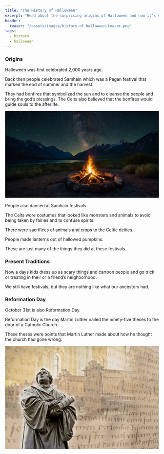 ```yaml
---
title: "The History of Halloween"
excerpt: "Read about the surprising origins of Halloween and how it's changed drastically over the years."
header:
  teaser: "/assets/images/history-of-halloween-teaser.png"
tags: 
  - history
  - halloween
---
```

### Origins

Halloween was first celebrated 2,000 years ago. 

Back then people celebrated Samhain which was a Pagan festival that marked the end of summer and the harvest. 

They had bonfires that symbolized the sun and to cleanse the people and bring the god’s blessings. The Celts also believed that the bonfires would guide souls to the afterlife.

![Bonfire](/assets/images/history-of-halloween-bonfire.jpg "Bonfire")

People also danced at Samhain festivals. 

The Celts wore costumes that looked like monsters and animals to avoid being taken by fairies and to confuse spirits.  

There were sacrifices of animals and crops to the Celtic deities. 

People made lanterns out of hallowed pumpkins. 

These are just many of the things they did at these festivals. 

### Present Traditions

Now a days kids dress up as scary things and cartoon people and go trick or treating in their or a friend’s neighborhood. 

We still have festivals, but they are nothing like what our ancestors had.

### Reformation Day

October 31st is also Reformation Day. 

Reformation Day is the day Martin Luther nailed the ninety-five theses to the door of a Catholic Church. 

These theses were points that Martin Luther made about how he thought the church had gone wrong.

![Martin Luther](/assets/images/history-of-halloween-luther.jpg "Martin Luther")